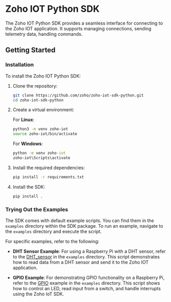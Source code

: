 # Zoho IOT Python SDK

The Zoho IOT Python SDK provides a seamless interface for connecting to the Zoho IOT application. It supports managing connections, sending telemetry data, handling commands.



## Getting Started

### Installation

To install the Zoho IOT Python SDK:

1. Clone the repository:

    ```bash
    git clone https://github.com/zoho/zoho-iot-sdk-python.git
    cd zoho-iot-sdk-python
    ```

2. Create a virtual environment:

   For **Linux**:

    ```bash
    python3 -m venv zoho-iot
    source zoho-iot/bin/activate
    ```

   For **Windows**:

    ```cmd
    python -m venv zoho-iot
    zoho-iot\Scripts\activate
    ```

3. Install the required dependencies:

    ```bash
    pip install -r requirements.txt
    ```

4. Install the SDK:

    ```bash
    pip install .
    ```

### Trying Out the Examples

The SDK comes with default example scripts. You can find them in the `examples` directory within the SDK package. To run an example, navigate to the `examples` directory and execute the script.

For specific examples, refer to the following:

- **DHT Sensor Example**: For using a Raspberry Pi with a DHT sensor, refer to the [DHT_sensor](examples/DHT_sensor/README.md) in the `examples` directory. This script demonstrates how to read data from a DHT sensor and send it to the Zoho IOT application.

- **GPIO Example**: For demonstrating GPIO functionality on a Raspberry Pi, refer to the [GPIO](examples/Rpi_gpio/README.md) example in the `examples` directory. This script shows how to control an LED, read input from a switch, and handle interrupts using the Zoho IoT SDK.